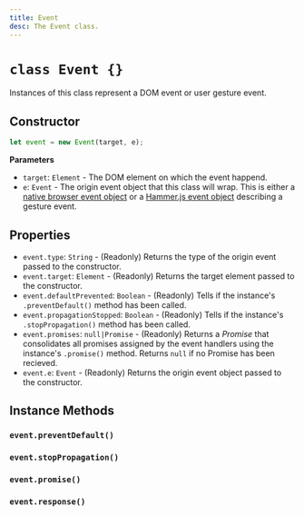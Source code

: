 ```yaml
---
title: Event
desc: The Event class.
---
```

# `class Event {}`

Instances of this class represent a DOM event or user gesture event.

## Constructor

```js
let event = new Event(target, e);
```

**Parameters**

+ `target`: `Element` - The DOM element on which the event happend.
+ `e`: `Event` - The origin event object that this class will wrap. This is either a [native browser event object](https://developer.mozilla.org/en-US/docs/Web/API/Event) or a [Hammer.js event object](https://hammerjs.github.io/api/#event-object) describing a gesture event.

## Properties

+ `event.type`: `String` - (Readonly) Returns the type of the origin event passed to the constructor.
+ `event.target`: `Element` - (Readonly) Returns the target element passed to the constructor.
+ `event.defaultPrevented`: `Boolean` - (Readonly) Tells if the instance's `.preventDefault()` method has been called.
+ `event.propagationStopped`: `Boolean` - (Readonly) Tells if the instance's `.stopPropagation()` method has been called.
+ `event.promises`: `null|Promise` - (Readonly) Returns a *Promise* that consolidates all promises assigned by the event handlers using the instance's `.promise()` method. Returns `null` if no Promise has been recieved.
+ `event.e`: `Event` - (Readonly) Returns the origin event object passed to the constructor.

## Instance Methods

### `event.preventDefault()`
### `event.stopPropagation()`
### `event.promise()`
### `event.response()`
